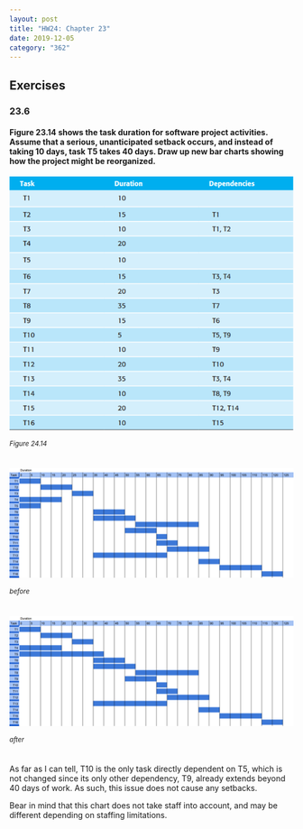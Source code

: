 ```yaml
---
layout: post
title: "HW24: Chapter 23"
date: 2019-12-05
category: "362"
---
```


## Exercises

### 23.6
#### Figure 23.14 shows the task duration for software project activities. Assume that a serious, unanticipated setback occurs, and instead of taking 10 days, task T5 takes 40 days. Draw up new bar charts showing how the project might be reorganized.

![](https://raw.githubusercontent.com/CollinLBauer/collinlbauer.github.io/master/images/figure_24_14.png)

<sup>*Figure 24.14*</sup>  
<br/>

![](https://raw.githubusercontent.com/CollinLBauer/collinlbauer.github.io/master/images/23_6_a.png)

<sup>*before*</sup>  
<br/>

![](https://raw.githubusercontent.com/CollinLBauer/collinlbauer.github.io/master/images/23_6_b.png)

<sup>*after*</sup>  
<br/>

As far as I can tell, T10 is the only task directly dependent on T5, which is not changed since its only other dependency, T9, already extends beyond 40 days of work. As such, this issue does not cause any setbacks.

Bear in mind that this chart does not take staff into account, and may be different depending on staffing limitations.
